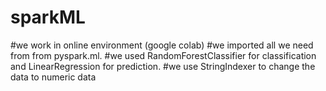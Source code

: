 # sparkML
#we work in online environment (google colab)
#we imported all we need from from pyspark.ml.
#we used RandomForestClassifier for classification and LinearRegression for prediction. 
#we use StringIndexer to change the data to numeric data
